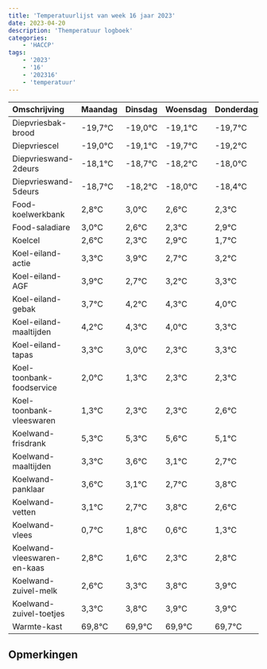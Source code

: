 ```yaml
---
title: 'Temperatuurlijst van week 16 jaar 2023'
date: 2023-04-20
description: 'Themperatuur logboek'
categories:
    - 'HACCP'
tags:
    - '2023'
    - '16'
    - '202316'
    - 'temperatuur'
---
```

|Omschrijving|Maandag|Dinsdag|Woensdag|Donderdag|Vrijdag|Zaterdag|Zondag|
|:---|:---|:---|:---|:---|:---|:---|:---|
|Diepvriesbak-brood|-19,7°C|-19,0°C|-19,1°C|-19,7°C| | | |
|Diepvriescel|-19,0°C|-19,1°C|-19,7°C|-19,2°C| | | |
|Diepvrieswand-2deurs|-18,1°C|-18,7°C|-18,2°C|-18,0°C| | | |
|Diepvrieswand-5deurs|-18,7°C|-18,2°C|-18,0°C|-18,4°C| | | |
|Food-koelwerkbank|2,8°C|3,0°C|2,6°C|2,3°C| | | |
|Food-saladiare|3,0°C|2,6°C|2,3°C|2,9°C| | | |
|Koelcel|2,6°C|2,3°C|2,9°C|1,7°C| | | |
|Koel-eiland-actie|3,3°C|3,9°C|2,7°C|3,2°C| | | |
|Koel-eiland-AGF|3,9°C|2,7°C|3,2°C|3,3°C| | | |
|Koel-eiland-gebak|3,7°C|4,2°C|4,3°C|4,0°C| | | |
|Koel-eiland-maaltijden|4,2°C|4,3°C|4,0°C|3,3°C| | | |
|Koel-eiland-tapas|3,3°C|3,0°C|2,3°C|3,3°C| | | |
|Koel-toonbank-foodservice|2,0°C|1,3°C|2,3°C|2,3°C| | | |
|Koel-toonbank-vleeswaren|1,3°C|2,3°C|2,3°C|2,6°C| | | |
|Koelwand-frisdrank|5,3°C|5,3°C|5,6°C|5,1°C| | | |
|Koelwand-maaltijden|3,3°C|3,6°C|3,1°C|2,7°C| | | |
|Koelwand-panklaar|3,6°C|3,1°C|2,7°C|3,8°C| | | |
|Koelwand-vetten|3,1°C|2,7°C|3,8°C|2,6°C| | | |
|Koelwand-vlees|0,7°C|1,8°C|0,6°C|1,3°C| | | |
|Koelwand-vleeswaren-en-kaas|2,8°C|1,6°C|2,3°C|2,8°C| | | |
|Koelwand-zuivel-melk|2,6°C|3,3°C|3,8°C|3,9°C| | | |
|Koelwand-zuivel-toetjes|3,3°C|3,8°C|3,9°C|3,9°C| | | |
|Warmte-kast|69,8°C|69,9°C|69,9°C|69,7°C| | | |

## Opmerkingen



